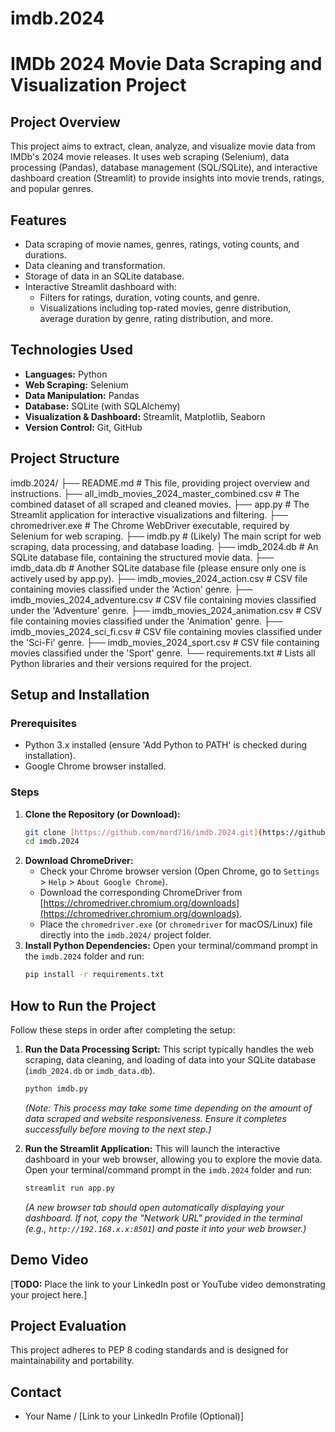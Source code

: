 # imdb.2024
# IMDb 2024 Movie Data Scraping and Visualization Project

## Project Overview
This project aims to extract, clean, analyze, and visualize movie data from IMDb's 2024 movie releases. It uses web scraping (Selenium), data processing (Pandas), database management (SQL/SQLite), and interactive dashboard creation (Streamlit) to provide insights into movie trends, ratings, and popular genres.

## Features
- Data scraping of movie names, genres, ratings, voting counts, and durations.
- Data cleaning and transformation.
- Storage of data in an SQLite database.
- Interactive Streamlit dashboard with:
    - Filters for ratings, duration, voting counts, and genre.
    - Visualizations including top-rated movies, genre distribution, average duration by genre, rating distribution, and more.

## Technologies Used
- **Languages:** Python
- **Web Scraping:** Selenium
- **Data Manipulation:** Pandas
- **Database:** SQLite (with SQLAlchemy)
- **Visualization & Dashboard:** Streamlit, Matplotlib, Seaborn
- **Version Control:** Git, GitHub

## Project Structure
imdb.2024/
├── README.md                           # This file, providing project overview and instructions.
├── all_imdb_movies_2024_master_combined.csv # The combined dataset of all scraped and cleaned movies.
├── app.py                              # The Streamlit application for interactive visualizations and filtering.
├── chromedriver.exe                    # The Chrome WebDriver executable, required by Selenium for web scraping.
├── imdb.py                             # (Likely) The main script for web scraping, data processing, and database loading.
├── imdb_2024.db                        # An SQLite database file, containing the structured movie data.
├── imdb_data.db                        # Another SQLite database file (please ensure only one is actively used by app.py).
├── imdb_movies_2024_action.csv         # CSV file containing movies classified under the 'Action' genre.
├── imdb_movies_2024_adventure.csv      # CSV file containing movies classified under the 'Adventure' genre.
├── imdb_movies_2024_animation.csv      # CSV file containing movies classified under the 'Animation' genre.
├── imdb_movies_2024_sci_fi.csv         # CSV file containing movies classified under the 'Sci-Fi' genre.
├── imdb_movies_2024_sport.csv          # CSV file containing movies classified under the 'Sport' genre.
└── requirements.txt                    # Lists all Python libraries and their versions required for the project.
## Setup and Installation

### Prerequisites
- Python 3.x installed (ensure 'Add Python to PATH' is checked during installation).
- Google Chrome browser installed.

### Steps
1.  **Clone the Repository (or Download):**
    ```bash
    git clone [https://github.com/mord716/imdb.2024.git](https://github.com/mord716/imdb.2024.git)
    cd imdb.2024
    ```
2.  **Download ChromeDriver:**
    -   Check your Chrome browser version (Open Chrome, go to `Settings` > `Help` > `About Google Chrome`).
    -   Download the corresponding ChromeDriver from [https://chromedriver.chromium.org/downloads](https://chromedriver.chromium.org/downloads).
    -   Place the `chromedriver.exe` (or `chromedriver` for macOS/Linux) file directly into the `imdb.2024/` project folder.
3.  **Install Python Dependencies:**
    Open your terminal/command prompt in the `imdb.2024` folder and run:
    ```bash
    pip install -r requirements.txt
    ```

## How to Run the Project

Follow these steps in order after completing the setup:

1.  **Run the Data Processing Script:**
    This script typically handles the web scraping, data cleaning, and loading of data into your SQLite database (`imdb_2024.db` or `imdb_data.db`).
    ```bash
    python imdb.py
    ```
    *(Note: This process may take some time depending on the amount of data scraped and website responsiveness. Ensure it completes successfully before moving to the next step.)*

2.  **Run the Streamlit Application:**
    This will launch the interactive dashboard in your web browser, allowing you to explore the movie data.
    Open your terminal/command prompt in the `imdb.2024` folder and run:
    ```bash
    streamlit run app.py
    ```
    *(A new browser tab should open automatically displaying your dashboard. If not, copy the "Network URL" provided in the terminal (e.g., `http://192.168.x.x:8501`) and paste it into your web browser.)*

## Demo Video
[**TODO:** Place the link to your LinkedIn post or YouTube video demonstrating your project here.]

## Project Evaluation
This project adheres to PEP 8 coding standards and is designed for maintainability and portability.

## Contact
- Your Name / [Link to your LinkedIn Profile (Optional)]
